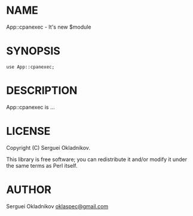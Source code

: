 # NAME

App::cpanexec - It's new $module

# SYNOPSIS

    use App::cpanexec;

# DESCRIPTION

App::cpanexec is ...

# LICENSE

Copyright (C) Serguei Okladnikov.

This library is free software; you can redistribute it and/or modify
it under the same terms as Perl itself.

# AUTHOR

Serguei Okladnikov <oklaspec@gmail.com>
